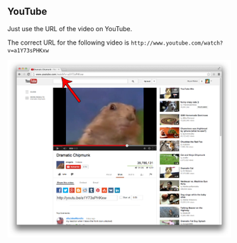 ##  YouTube

Just use the URL of the video on YouTube.

The correct URL for the following video is `http://www.youtube.com/watch?v=a1Y73sPHKxw`

![YouTube 1](images/youtube1.png)
